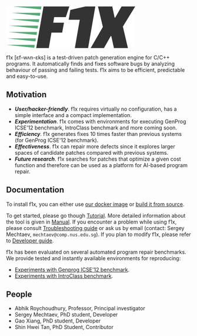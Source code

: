 ![logo](doc/logo.png)

f1x [ɛf-wʌn-ɛks] is a test-driven patch generation engine for C/C++ programs. It automatically finds and fixes software bugs by analyzing behaviour of passing and failing tests. f1x aims to be efficient, predictable and easy-to-use.

## Motivation ##

* ***User/hacker-friendly***. f1x requires virtually no configuration, has a simple interface and a compact implementation.
* ***Experimentation***. f1x comes with environments for executing GenProg ICSE'12 benchmark, IntroClass benchmark and more coming soon.
* ***Efficiency***. f1x generates fixes 10 times faster than previous systems (for GenProg ICSE'12 benchmark).
* ***Effectiveness***. f1x can repair more defects since it explores larger spaces of candidate patches compared with previous systems.
* ***Future research***. f1x searches for patches that optimize a given cost function and therefore can be used as a platform for AI-based program repair.

## Documentation ##

To install f1x, you can either use [our docker image](doc/Docker.md) or [build it from source](doc/BuildFromSource.md).

To get started, please go though [Tutorial](doc/Tutorial.md). More detailed information about the tool is given in [Manual](doc/Manual.md). If you encounter a problem while using f1x, please consult [Troubleshooting guide](doc/Troubleshooting.md) or ask us by email (contact: Sergey Mechtaev, `mechtaev@comp.nus.edu.sg`). If you plan to modify f1x, please refer to [Developer guide](doc/Development.md).

f1x has been evaluated on several automated program repair benchmarks. We provide tested and instantly available environments for reproducing:

* [Experiments with Genprog ICSE'12 benchmark](https://github.com/mechtaev/f1x-genprog-icse12).
* [Experiments with IntroClass benchmark](https://github.com/stan6/f1x-introclass).

## People ##

* Abhik Roychoudhury, Professor, Principal investigator
* Sergey Mechtaev, PhD student, Developer
* Gao Xiang, PhD student, Developer
* Shin Hwei Tan, PhD Student, Contributor
